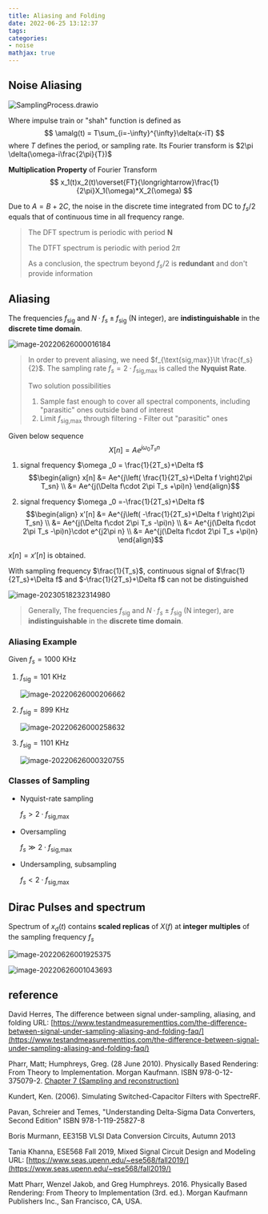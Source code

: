 ```yaml
---
title: Aliasing and Folding
date: 2022-06-25 13:12:37
tags:
categories:
- noise
mathjax: true
---
```


## Noise Aliasing

![SamplingProcess.drawio](aliasing-folding/SamplingProcess.drawio.svg)

Where impulse train or "shah" function is defined as
$$
\amalg(t) = T\sum_{i=-\infty}^{\infty}\delta(x-iT)
$$
where $T$ defines the period, or sampling rate. Its Fourier transform is $2\pi \delta(\omega-i\frac{2\pi}{T})$

**Multiplication Property** of Fourier Transform
$$
x_1(t)x_2(t)\overset{FT}{\longrightarrow}\frac{1}{2\pi}X_1(\omega)*X_2(\omega)
$$


Due to $A = B+2C$, the noise in the discrete time integrated from DC to $f_s/2$ equals that of continuous time in all frequency range.

> The DFT spectrum is periodic with period **N**
>
> The DTFT spectrum is periodic  with period $2\pi$
>
> As a conclusion, the spectrum beyond $f_s/2$ is **redundant** and don't provide information

## Aliasing

The frequencies $f_{\text{sig}}$ and $N· f_s ±f_{\text{sig}}$ (N integer), are **indistinguishable** in the **discrete time domain**.

![image-20220626000016184](aliasing-folding/image-20220626000016184.png)

> In order to prevent aliasing, we need $f_{\text{sig,max}}\lt \frac{f_s}{2}$. The sampling rate $f_s=2\cdot f_{\text{sig,max}}$ is called the **Nyquist Rate**.
>
> Two solution possibilities
>
> 1.  Sample fast enough to cover all spectral components, including "parasitic" ones outside band of interest
> 2. Limit $f_{\text{sig,max}}$ through filtering - Filter out "parasitic" ones 



Given below sequence
$$
X[n] =A e^{j\omega _0 T_s n}
$$
1. signal frequency  $\omega _0 = \frac{1}{2T_s}+\Delta f$
   $$\begin{align}
   x[n] &= Ae^{j\left( \frac{1}{2T_s}+\Delta f \right)2\pi T_sn} \\
   &= Ae^{j(\Delta f\cdot 2\pi T_s +\pi)n}
   \end{align}$$

2. signal frequency $\omega _0 =-\frac{1}{2T_s}+\Delta f$
$$\begin{align}
x'[n] &= Ae^{j\left( -\frac{1}{2T_s}+\Delta f \right)2\pi T_sn} \\
&= Ae^{j(\Delta f\cdot 2\pi T_s -\pi)n} \\
&= Ae^{j(\Delta f\cdot 2\pi T_s -\pi)n}\cdot e^{j2\pi n} \\
&= Ae^{j(\Delta f\cdot 2\pi T_s +\pi)n}
\end{align}$$

 $x[n] = x'[n]$ is obtained.

With sampling frequency $\frac{1}{T_s}$, continuous signal of $\frac{1}{2T_s}+\Delta f$ and  $-\frac{1}{2T_s}+\Delta f$ can not be distinguished

![image-20230518232314980](aliasing-folding/image-20230518232314980.png)



> Generally, The frequencies $f_{\text{sig}}$ and $N· f_s ±f_{\text{sig}}$ (N integer), are **indistinguishable** in the **discrete time domain**.



### Aliasing Example

Given $f_s = 1000$ KHz

1. $f_{\text{sig}}=101$ KHz

   ![image-20220626000206662](aliasing-folding/image-20220626000206662.png)

2. $f_{\text{sig}}=899$ KHz

   ![image-20220626000258632](aliasing-folding/image-20220626000258632.png)

3. $f_{\text{sig}}=1101$ KHz

   ![image-20220626000320755](aliasing-folding/image-20220626000320755.png)

### Classes of Sampling 

- Nyquist-rate sampling

  $f_s \gt 2 \cdot f_{\text{sig,max}}$

- Oversampling

  $f_s \gg  2\cdot f_{\text{sig,max}}$

- Undersampling, subsampling

  $f_s \lt 2\cdot f_{\text{sig,max}}$

## Dirac Pulses and spectrum

Spectrum of $x_d(t)$ contains **scaled replicas** of $X(f)$ at **integer multiples** of the sampling frequency $f_s$

![image-20220626001925375](aliasing-folding/image-20220626001925375.png)

![image-20220626001043693](aliasing-folding/image-20220626001043693.png)

## reference

David Herres, The difference between signal under-sampling, aliasing, and folding URL: [https://www.testandmeasurementtips.com/the-difference-between-signal-under-sampling-aliasing-and-folding-faq/](https://www.testandmeasurementtips.com/the-difference-between-signal-under-sampling-aliasing-and-folding-faq/)

Pharr, Matt; Humphreys, Greg. (28 June 2010). Physically Based Rendering: From Theory to Implementation. Morgan Kaufmann. ISBN 978-0-12-375079-2. [Chapter 7 (Sampling and reconstruction)](https://web.archive.org/web/20131016055332/http://graphics.stanford.edu/~mmp/chapters/pbrt_chapter7.pdf)

Kundert, Ken. (2006). Simulating Switched-Capacitor Filters with SpectreRF.

Pavan, Schreier and Temes, "Understanding Delta-Sigma Data Converters, Second Edition" ISBN 978-1-119-25827-8

Boris Murmann, EE315B VLSI Data Conversion Circuits, Autumn 2013

Tania Khanna, ESE568 Fall 2019, Mixed Signal Circuit Design and Modeling URL: [https://www.seas.upenn.edu/~ese568/fall2019/](https://www.seas.upenn.edu/~ese568/fall2019/)

Matt Pharr, Wenzel Jakob, and Greg Humphreys. 2016. Physically Based Rendering: From Theory to Implementation (3rd. ed.). Morgan Kaufmann Publishers Inc., San Francisco, CA, USA.
